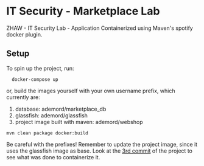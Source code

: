 # IT Security - Marketplace Lab
ZHAW - IT Security Lab - Application Containerized using Maven's spotify docker plugin.

## Setup
To spin up the project, run:
``` 
  docker-compose up 
```

or, build the images yourself with your own username prefix, which currently are: 
1. database: ademord/marketplace_db
2. glassfish: ademord/glassfish
3. project image built with maven: ademord/webshop
``` 
mvn clean package docker:build
``` 

Be careful with the prefixes! Remember to update the project image, since it uses the glassfish image as base.
Look at the [3rd commit](https://github.com/Ademord/it-security-containerized-marketplace/commit/dd7290efb706b3eb542082c580d40102c7062935) of the project to see what was done to containerize it.
